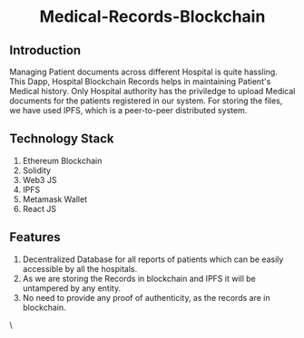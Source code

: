 <h1 align="center">Medical-Records-Blockchain</h1>


## Introduction
Managing Patient documents across different Hospital is quite hassling. This Dapp, Hospital Blockchain Records helps in maintaining Patient's Medical history. 
Only Hospital authority has the priviledge to upload  Medical documents for the patients registered in our system. For storing the files, we have used IPFS, which
is a peer-to-peer distributed system.

## Technology Stack
1) Ethereum Blockchain
2) Solidity
3) Web3 JS
4) IPFS
5) Metamask Wallet
6) React JS

## Features
1) Decentralized Database for all reports of patients which can be easily accessible by all the hospitals.
2) As we are storing the Records in blockchain and IPFS it will be untampered by any entity.
3) No need to provide any proof of authenticity, as the records are in blockchain.


\
